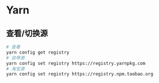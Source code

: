 # Yarn

## 查看/切换源
```bash
# 查看
yarn config get registry
# 自带源
yarn config set registry https://registry.yarnpkg.com
# 淘宝源
yarn config set registry https://registry.npm.taobao.org

```
